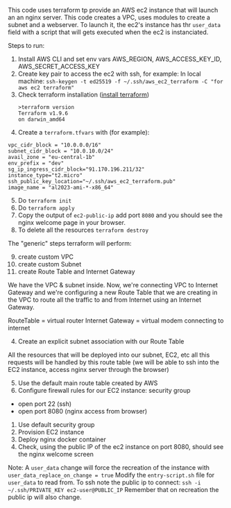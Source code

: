 This code uses terraform tp provide an AWS ec2 instance that will launch an an nginx server.
This code creates a VPC, uses modules to create a subnet and a webserver.
To launch it, the ec2's instance has thr `user_data` field with a script that will gets executed when the ec2 is instanciated.

Steps to run:

1. Install AWS CLI and set env vars AWS_REGION, AWS_ACCESS_KEY_ID, AWS_SECRET_ACCESS_KEY
2. Create key pair to access the ec2 with ssh, for example:
   In local machine: `ssh-keygen -t ed25519 -f ~/.ssh/aws_ec2_terraform -C "for aws ec2 terraform"`
3. Check terraform installation ([install terraform](https://developer.hashicorp.com/terraform/tutorials/aws-get-started/install-cli))
   ```
   >terraform version
   Terraform v1.9.6
   on darwin_amd64
   ```
4. Create a `terraform.tfvars` with (for example):

```
vpc_cidr_block = "10.0.0.0/16"
subnet_cidr_block = "10.0.10.0/24"
avail_zone = "eu-central-1b"
env_prefix = "dev"
sg_ip_ingress_cidr_block="91.170.196.211/32"
instance_type="t2.micro"
ssh_public_key_location="~/.ssh/aws_ec2_terraform.pub"
image_name = "al2023-ami-*-x86_64"
```

5. Do `terraform init`
6. Do `terraform apply`
7. Copy the output of `ec2-public-ip` add port `8080` and you should see the nginx welcome page in your browser.
8. To delete all the resources `terraform destroy`

The "generic" steps terraform will perform:

9. create custom VPC
10. create custom Subnet
11. create Route Table and Internet Gateway

We have the VPC & subnet inside. Now, we're connecting VPC to Internet Gateway and we're configuring a new Route Table that we are creating in the VPC to route all the traffic to and from Internet using an Internet Gateway.

RouteTable = virtual router
Internet Gateway = virtual modem connecting to internet

4. Create an explicit subnet association with our Route Table

All the resources that will be deployed into our subnet, EC2, etc all this requests will be handled by this route table (we will be able to ssh into the EC2 instance, access nginx server through the browser)

5. Use the default main route table created by AWS
6. Configure firewall rules for our EC2 instance: security group

- open port 22 (ssh)
- open port 8080 (nginx access from browser)

1.  Use default security group
2.  Provision EC2 instance
3.  Deploy nginx docker container
4.  Check, using the public IP of the ec2 instance on port 8080, should see the nginx welcome screen

Note:
A `user_data` change will force the recreation of the instance with `user_data_replace_on_change = true`
Modify the `entry-script.sh` file for `user_data` to read from.
To ssh note the public ip to connect: `ssh -i ~/.ssh/PRIVATE_KEY ec2-user@PUBLIC_IP`
Remember that on recreation the public ip will also change.
